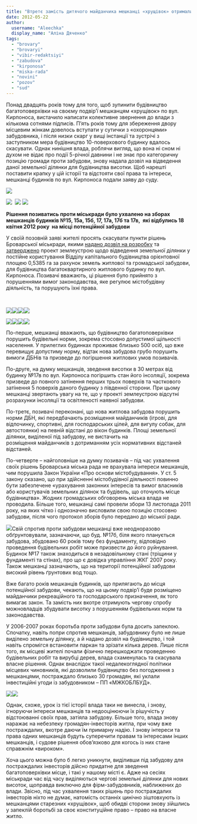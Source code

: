 ```yaml
---
title: "Втретє замість дитячого майданчика мешканці «хрущівок» отримали багатоповерхівку"
date: 2012-05-22
author: 
  username: "Aleechka"
  display_name: "Аліна Дяченко"
tags: 
  - "brovary"
  - "brovaryi"
  - "vibir-redaktsiyi"
  - "zabudova"
  - "kirponosa"
  - "miska-rada"
  - "novini"
  - "pozov"
  - "sud"
---
```


Понад двадцять років тому для того, щоб зупинити будівництво багатоповерхівки на своєму подвір’ї мешканцям «хрущівок» по вул. Кирпоноса, вистачило написати колективне звернення до влади з кількома сотнями підписів. П’ять років тому для збереження двору місцевим жінкам довелось вступати у сутички з «охоронцями» забудовника, і після низки скарг у вищі інстанції та зустрічі з заступником мера будівництво 10-поверхового будинку вдалось скасувати. Однак нинішня влада, роблячи вигляд, що вона ні сном ні духом не відає про події 5-річної давнини і не знає про категоричну позицію громади проти забудови, знову надала дозвіл на відведення даної земельної ділянки для будівництва висотки. Щоб нарешті поставити крапку у цій історії та відстояти свої права та інтереси, мешканці будинків по вул. Кирпоноса подали заяву до суду.

[![](https://mpz.brovary.org/wp-content/uploads/2012/05/Kirponosa_1.jpg)](https://mpz.brovary.org/wp-content/uploads/2012/05/Kirponosa_1.jpg)

[![](https://mpz.brovary.org/wp-content/uploads/2012/05/Kirponosa_2.jpg)](https://mpz.brovary.org/wp-content/uploads/2012/05/Kirponosa_2.jpg)  [![](https://mpz.brovary.org/wp-content/uploads/2012/05/Kirponosa_3.jpg)](https://mpz.brovary.org/wp-content/uploads/2012/05/Kirponosa_3.jpg) [![](https://mpz.brovary.org/wp-content/uploads/2012/05/Kirponosa_4.jpg)](https://mpz.brovary.org/wp-content/uploads/2012/05/Kirponosa_4.jpg)

**Рішення позиватись проти міськради було ухвалено на зборах мешканців будинків №15, 15а, 15б, 17, 17а, 17б та 17в,  які відбулись 18 квітня 2012 року  на місці потенційної забудови**

У своїй позовній заяві жителі просять скасувати пункти рішень Броварської міськради, якими [надано дозвіл на розробку](http://rizanenko.org/downloads/doc/14_sesia_BMR/15.pdf) та [затверджено](http://rizanenko.org/downloads/doc/17_sesia_BMR/30.pdf) проект землеустрою щодо відведення земельної ділянки у постійне користування Відділу капітального будівництва орієнтовної площею 0,5385 га за рахунок земель житлової та громадської забудови, для будівництва багатоквартирного житлового будинку по вул. Кирпоноса. Позивачі вважають, ці рішення було прийнято з порушеннями вимог законодавства, яке регулює містобудівну діяльність, та порушують їхні права.

 

[![](https://mpz.brovary.org/wp-content/uploads/2012/05/Pozov-po-Kirponosa_1.jpg)](https://mpz.brovary.org/wp-content/uploads/2012/05/Pozov-po-Kirponosa_1.jpg)[![](https://mpz.brovary.org/wp-content/uploads/2012/05/Pozov-po-Kirponosa_2.jpg)](https://mpz.brovary.org/wp-content/uploads/2012/05/Pozov-po-Kirponosa_2.jpg)[![](https://mpz.brovary.org/wp-content/uploads/2012/05/Pozov-po-Kirponosa_3.jpg)](https://mpz.brovary.org/wp-content/uploads/2012/05/Pozov-po-Kirponosa_3.jpg)[![](https://mpz.brovary.org/wp-content/uploads/2012/05/Pozov-po-Kirponosa_4.jpg)](https://mpz.brovary.org/wp-content/uploads/2012/05/Pozov-po-Kirponosa_4.jpg)

[![](https://mpz.brovary.org/wp-content/uploads/2012/05/Pozov-po-Kirponosa_5.jpg)](https://mpz.brovary.org/wp-content/uploads/2012/05/Pozov-po-Kirponosa_5.jpg)[![](https://mpz.brovary.org/wp-content/uploads/2012/05/Pozov-po-Kirponosa_6.jpg)](https://mpz.brovary.org/wp-content/uploads/2012/05/Pozov-po-Kirponosa_6.jpg)[![](https://mpz.brovary.org/wp-content/uploads/2012/05/Pozov-po-Kirponosa_7.jpg)](https://mpz.brovary.org/wp-content/uploads/2012/05/Pozov-po-Kirponosa_7.jpg)[![](https://mpz.brovary.org/wp-content/uploads/2012/05/Pozov-po-Kirponosa_8.jpg)](https://mpz.brovary.org/wp-content/uploads/2012/05/Pozov-po-Kirponosa_8.jpg)

По-перше, мешканці вважають, що будівництво багатоповерхівки порушить будівельні норми, зокрема стосовно допустимої щільності населення. У прилеглих будинках проживає близько 500 осіб, що вже перевищує допустиму норму, відтак нова забудова грубо порушить вимоги ДБНів та призведе до погіршення житлових умов позивачів.

По-друге, на думку мешканців, зведення висотки в 30 метрах від будинку №17в по вул. Кирпоноса погіршить стан його інсоляції, зокрема призведе до повного затінення перших трьох поверхів та часткового затінення 5 поверхів даного будинку з південної сторони. При цьому мешканці звертають увагу на те, що у проекті землеустрою відсутні розрахунки інсоляції та освітленості наявної забудови.

По-третє, позивачі переконані, що нова житлова забудова порушить норми ДБН, які передбачають розміщення майданчиків (ігрові, для відпочинку, спортивні, для господарських цілей, для вигулу собак, для автостоянки) на певній відстані до вікон будинків. Площі земельної ділянки, виділеної під забудову, не вистачить на розміщення майданчиків з дотриманням усіх нормативних відстаней відстаней.

По-четверте – найголовніше на думку позивачів – під час ухвалення своїх рішень Броварська міська рада не врахувала інтереси мешканців, чим порушила Закон України «Про основи містобудування». У ст. 5 закону сказано, що при здійсненні містобудівної діяльності повинно бути забезпечене «урахування законних інтересів та вимог власників або користувачів земельних ділянок та будівель, що оточують місце будівництва». Жодних громадських обговорень міська влада не проводила. Більше того, мешканці самі провели збори 13 листопада 2011 року, на яких чітко і однозначно висловили свою позицію стосовно забудови, після чого протокол зборів було передано до міської ради.

[![](https://mpz.brovary.org/wp-content/uploads/2012/05/Vidpovid-UZHKG.jpg)](https://mpz.brovary.org/wp-content/uploads/2012/05/Vidpovid-UZHKG.jpg)Свій спротив проти забудови мешканці вже неодноразово обґрунтовували, зазначаючи, що буд. №17б, біля якого планується забудова, збудовано 60 років тому без фундаменту, відповідно проведення будівельних робіт може призвести до його руйнування. Будинок №17 також знаходиться в незадовільному стані (тріщини у фундаменті та стінах), про що є довідка управління ЖКГ 2007 року. Також мешканці зазначають, що на території потенційної забудови високий рівень ґрунтових вод тощо.

Вже багато років мешканців будинків, що прилягають до місця потенційної забудови, чекають, що на цьому подвір’ї буде розміщено майданчики рекреаційного та господарського призначення, як того вимагає закон. Та замість них вкотре отримують чергову спробу можновладців збудувати висотку з порушенням будівельних норм та законодавства.

У 2006-2007 роках боротьба проти забудови була досить запеклою. Спочатку, навіть попри спротив мешканців, забудовнику було не лише виділено земельну ділянку, а й надано дозвіл на будівництво, і той навіть спромігся встановити паркан та зрізати кілька дерев. Лише після того, як місцеві жителі почали фізично перешкоджати проведенню будівельних робіт та вирубці дерев, влада схаменулась та скасувала власне рішення. Однак внаслідок такої недалекоглядної політики місцевих чиновників, які дозволили будівництво без погодження з мешканцями, постраждало близько 30 громадян, які уклали інвестиційні угоди із забудовником – ПП «МЖКОБЛБУД».

[![](https://mpz.brovary.org/wp-content/uploads/2012/05/Stattya-u-BP_1.jpg)](https://mpz.brovary.org/wp-content/uploads/2012/05/Stattya-u-BP_1.jpg)[![](https://mpz.brovary.org/wp-content/uploads/2012/05/Stattya-u-BP_2.jpg)](https://mpz.brovary.org/wp-content/uploads/2012/05/Stattya-u-BP_2.jpg)

Однак, схоже, урок із тієї історії влада таки не винесла, і знову, ігноруючи інтереси мешканців та недооцінюючи їх рішучість у відстоюванні своїх прав, затіяла забудову. Більше того, влада знову наражає на небезпеку громадян-інвесторів житла, при чому вже постраждалих, вкотре даючи їм примарну надію. І знову інтереси та права одних мешканців будуть суперечити правам та інтересами інших мешканців, і судове рішення обов’язково для когось із них стане справжнім «вироком».

Хоча цього можна було б легко уникнути, виділивши під забудову для постраждалих інвесторів дійсно придатне для зведення багатоповерхівки місце, і такі у нашому місті є. Адже на сесіях міськради час від часу виділяються чергові земельні ділянки для нових висоток, щоправда виключно для фірм-забудовників, наближених до влади. Звісно, під час ухвалення таких рішень про постраждалих інвесторів ніхто не думає, натомість останніх цинічно зіштовхують із мешканцями старезних «хрущівок», щоб обидві сторони знову зійшлись у запеклій боротьбі за своє конституційне право – право на власне житло.
